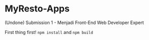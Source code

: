 # MyResto-Apps
(Undone) Submission 1 - Menjadi Front-End Web Developer Expert

First thing first!
`npm install`
and
`npm build`
